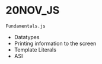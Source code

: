 # 20NOV_JS

 `Fundamentals.js`
 * Datatypes
 * Printing information to the screen 
 * Template Literals
 * ASI
 
